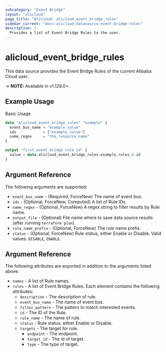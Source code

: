 ```yaml
---
subcategory: "Event Bridge"
layout: "alicloud"
page_title: "Alicloud: alicloud_event_bridge_rules"
sidebar_current: "docs-alicloud-datasource-event-bridge-rules"
description: |-
  Provides a list of Event Bridge Rules to the user.
---
```


# alicloud\_event\_bridge\_rules

This data source provides the Event Bridge Rules of the current Alibaba Cloud user.

-> **NOTE:** Available in v1.129.0+.

## Example Usage

Basic Usage

```terraform
data "alicloud_event_bridge_rules" "example" {
  event_bus_name = "example_value"
  ids            = ["example_value"]
  name_regex     = "the_resource_name"
}

output "first_event_bridge_rule_id" {
  value = data.alicloud_event_bridge_rules.example.rules.0.id
}
```

## Argument Reference

The following arguments are supported:

* `event_bus_name` - (Required, ForceNew) The name of event bus.
* `ids` - (Optional, ForceNew, Computed)  A list of Rule IDs.
* `name_regex` - (Optional, ForceNew) A regex string to filter results by Rule name.
* `output_file` - (Optional) File name where to save data source results (after running `terraform plan`).
* `rule_name_prefix` - (Optional, ForceNew) The rule name prefix.
* `status` - (Optional, ForceNew) Rule status, either Enable or Disable. Valid values: `DISABLE`, `ENABLE`.

## Argument Reference

The following attributes are exported in addition to the arguments listed above:

* `names` - A list of Rule names.
* `rules` - A list of Event Bridge Rules. Each element contains the following attributes:
	* `description` - The description of rule.
	* `event_bus_name` - The name of event bus.
	* `filter_pattern` - The pattern to match interested events.
	* `id` - The ID of the Rule.
	* `rule_name` - The name of rule.
	* `status` - Rule status, either Enable or Disable.
	* `targets` - The target for rule.
		* `endpoint` - The endpoint.
		* `target_id` - The id of target.
		* `type` - The type of target.
